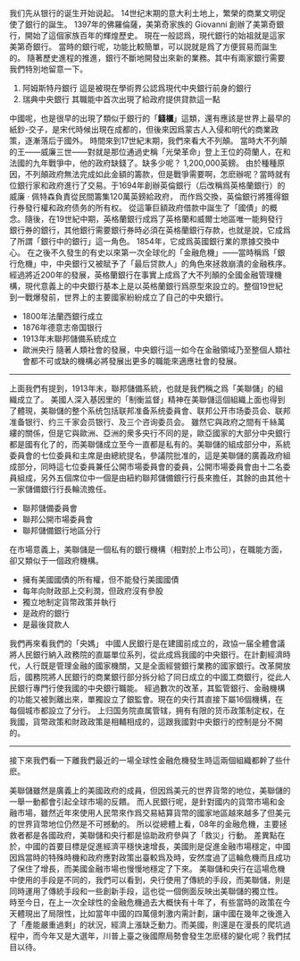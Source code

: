 我们先从银行的诞生开始说起。
14世纪末期的意大利土地上，繁榮的商業文明促使了銀行的誕生。
1397年的佛羅倫薩，美第奇家族的 Giovanni 創辦了美第奇銀行，開始了這個家族百年的輝煌歷史。
現在一般認爲，現代銀行的始祖就是這家美第奇銀行。
當時的銀行呢，功能比較簡單，可以説就是爲了方便貿易而誕生的。
隨著歷史進程的推進，銀行不斷地開發出來新的業務。其中有兩家銀行需要我們特別地留意一下。
1. 阿姆斯特丹銀行
   這是被現在學術界公認爲現代中央銀行前身的銀行
2. 瑞典中央銀行
   其職能中首次出現了給政府提供貸款這一點

中國呢，也是很早的出現了類似于銀行的「**錢櫃**」這類，還有應該是世界上最早的紙鈔-交子，是宋代時候出現在成都的，但後來因爲蒙古人入侵和明代的商業政策，逐漸落后于國外。
時間來到17世紀末期，我們來看大不列顛。
當時大不列顛的王——威廉三世——對就是那位通過史稱「光榮革命」登上王位的荷蘭人，在和法國的九年戰爭中，他的政府缺錢了。缺多少呢？ 1,200,000英鎊。
由於種種原因，不列顛政府無法完成如此金額的籌款，但是戰爭需要啊，怎麽辦呢？當時就有位銀行家和政府進行了交易。于1694年創辦英倫銀行（后改稱爲英格蘭銀行）的威廉 · 佩特森負責從民間籌集120萬英鎊給政府，
而作爲交換，英倫銀行將獲得銀行券發行權和政府债务的所有权。
從這筆巨額政府借款中誕生了「國債」的概念。隨後，在19世紀中期，英格蘭銀行成爲了英格蘭和威爾士地區唯一能夠發行銀行券的銀行，其他銀行需要銀行券時必須在英格蘭銀行存款，也就是說，它成爲了所謂「銀行中的銀行」這一角色。
1854年，它成爲英國銀行業的票據交換中心。
在之後不久發生的有史以來第一次全球化的「金融危機」——當時稱爲「銀行危機」中，中央銀行又被賦予了「最后贷款人」的角色來拯救崩潰的金融秩序。
經過將近200年的發展，英格蘭銀行在事實上成爲了大不列顛的全國金融管理機構，現代意義上的中央銀行基本上是以英格蘭銀行爲原型來設立的。整個19世紀到一戰爆發前，世界上的主要國家紛紛成立了自己的中央銀行。
- 1800年法蘭西銀行成立
- 1876年德意志帝国银行
- 1913年末聯邦儲備系統成立
- 歐洲央行
  隨著人類社會的發展，中央銀行這一如今在金融領域乃至整個人類社會都不可或缺的機構必將發展出更多的職能來適應社會的發展。

---
上面我們有提到，1913年末，聯邦儲備系統，也就是我們稱之爲「美聯儲」的組織成立了。
美國人深入基因里的「制衡监督」精神在美聯儲這個組織上面也得到了體現，美聯儲的整个系统包括联邦准备系统委員會、联邦公开市场委员会、联邦准备银行、约三千家会员银行、及三个咨询委员会。
雖然它與政府之間有千絲萬縷的關係，但是它與歐洲、亞洲的衆多央行不同的是，歐亞國家的大部分中央銀行都是國有化了的，而美聯儲成立至今一直都是私有的。美聯儲的組成部分中，系統委員會的七位委員和主席是由總統提名，參議院批准的，這是美聯儲的廣義政府組成部分，同時這七位委員兼任公開市場委員會的委員，公開市場委員會由十二名委員組成，另外五個席位中一個是由紐約聯邦儲備銀行行長來擔任，其餘的由其他十一家儲備銀行行長輪流擔任。
- 聯邦儲備委員會
- 聯邦公開市場委員會
- 聯邦儲備銀行地區分行

在市場意義上，美聯儲是一個私有的銀行機構（相對於上市公司），在職能方面，卻又類似于一個政府機構。
- 擁有美國國債的所有權，但不能發行美國國債
- 每年向財政部上交利潤，但政府沒有參股
- 獨立地制定貨幣政策并執行
- 是政府的銀行
- 是最後貸款人

我們再來看我們的「央媽」
中國人民銀行是在建國前成立的，政協一届全體會議將人民銀行納入政務院的直屬單位系列，從此成爲我國的中央銀行。在計劃經濟時代，人行既是管理金融的國家機關，又是全面經營銀行業務的國家銀行。改革開放后，國務院將人民銀行的商業銀行部分拆分給了同日成立的中國工商銀行，從此人民銀行專門行使我國的中央銀行職能。
經過數次的改革，其監管銀行、金融機構的功能又被剝離出來，單獨設立了銀監會。現在的央行其直接下屬16個機構，在每個城市都設立了分行。
上归国务院直属管辖，拥有有限的货币政策制定权，在我國，貨幣政策和財政政策是相輔相成的，這跟我國對中央銀行的控制是分不開的。

---
接下來我們看一下離我們最近的一場全球性金融危機發生時這兩個組織都幹了些什麽。

美聯儲雖然是廣義上的美國政府的成員，但因爲美元的世界貨幣的地位，美聯儲的一舉一動都會引起全球市場的反饋。
而人民銀行呢，是針對國内的貨幣市場和金融市場，雖然近年來使用人民幣來作爲交易結算貨幣的國家地區越來越多了但美元的世界貨幣地位仍然是不可撼動的。
所以從總體上看，08年的金融危機，主要拯救者都是各國政府，美聯儲和央行都是協助政府參與了「救災」行動。
差異點在於，中國的首要目標是促進經濟平穩快速增長，美國則是促進金融市場穩定，中國因爲當時的特殊時機和政府應對政策出臺較爲及時，安然度過了這輪危機而且成功了保住了增長，而美國金融市場也慢慢地穩定了下來。
美聯儲和央行在這場危機中使用的手段是不同的，我們可以看到，央行使用了傳統的手段，而美聯儲，則是同時運用了傳統手段和一些創新手段，這也從一個側面反映出美聯儲的獨立性。
時至今日，在上一次全球性的金融危機過去大概快有十年了，有些當時的政策在今天體現出了局限性，比如當年中國的四萬億刺激内需計劃，讓中國在幾年之後進入了「產能嚴重過剩」的狀況，經濟上漲缺乏動力。而美國，則還是在漫長的爬坑過程中，而今年又是大選年，川普上臺之後國際局勢會發生怎麽樣的變化呢？我們拭目以待。